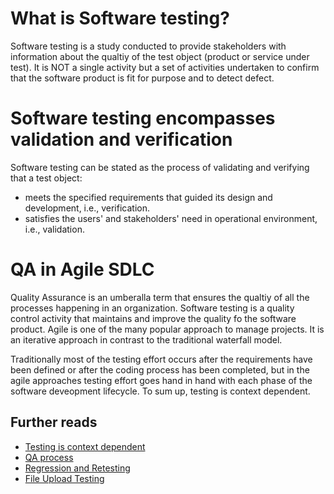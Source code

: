 # What is Software testing?
Software testing is a study conducted to provide stakeholders with information about the qualtiy of the test object (product or service under test). It is NOT a single activity but a set of activities undertaken to confirm that the software product is fit for purpose and to detect defect.

# Software testing encompasses validation and verification
Software testing can be stated as the process of validating and verifying that a test object:
- meets the specified requirements that guided its design and development, i.e., verification.
- satisfies the users' and stakeholders' need in operational environment, i.e., validation.

# QA in Agile SDLC
Quality Assurance is an umberalla term that ensures the qualtiy of all the processes happening in an organization. Software testing is a quality control activity that maintains and improve the quality fo the software product. Agile is one of the many popular approach to manage projects. It is an iterative approach in contrast to the traditional waterfall model.

Traditionally most of the testing effort occurs after the requirements have been defined or after the coding process has been completed, but in the agile approaches testing effort goes hand in hand with each phase of the software deveopment lifecycle. To sum up, testing is context dependent.

## Further reads
- [Testing is context dependent](QA_Runbook)
- [QA process](QA_Runbook/QA_process)
- [Regression and Retesting](QA_Runbook/regression_and_retesting)
- [File Upload Testing](File_Upload_Testing)
